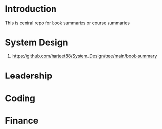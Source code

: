 # Introduction
This is central repo for book summaries or course summaries

# System Design
1. https://github.com/harjeet88/System_Design/tree/main/book-summary

# Leadership

# Coding

# Finance
